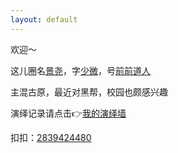 ```yaml
---
layout: default
---
```



欢迎～

这儿圈名[景尧](./another-page.html)，字[少微](./another-page.html)，号[前前道人](./another-page.html)

主混古原，最近对黑帮，校园也颇感兴趣

演绎记录请点击👉[我的演绎墙](./docs/my-page.html)

扣扣：[2839424480](https://raw.githubusercontent.com/UserT2019/UserT2019.github.io/master/assets/img/qqewm.jpg)


  
 

